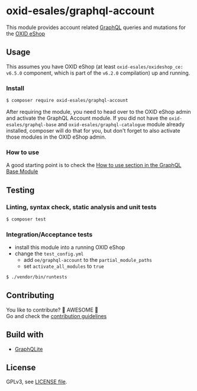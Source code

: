 # oxid-esales/graphql-account

This module provides account related [GraphQL](https://www.graphql.org) queries and mutations for the [OXID eShop](https://www.oxid-esales.com/)
## Usage

This assumes you have OXID eShop (at least `oxid-esales/oxideshop_ce: v6.5.0` component, which is part of the `v6.2.0` compilation) up and running.

### Install

```bash
$ composer require oxid-esales/graphql-account
```

After requiring the module, you need to head over to the OXID eShop admin and activate the GraphQL Account module. If
you did not have the `oxid-esales/graphql-base` and `oxid-esales/graphql-catalogue` module already installed, composer
will do that for you, but don't forget to also activate those modules in the OXID eShop admin.

### How to use

A good starting point is to check the [How to use section in the GraphQL Base Module](https://github.com/OXID-eSales/graphql-base-module/#how-to-use)

## Testing

### Linting, syntax check, static analysis and unit tests

```bash
$ composer test
```

### Integration/Acceptance tests

- install this module into a running OXID eShop
- change the `test_config.yml`
  - add `oe/graphql-account` to the `partial_module_paths`
  - set `activate_all_modules` to `true`

```bash
$ ./vendor/bin/runtests
```

## Contributing

You like to contribute? 🙌 AWESOME 🙌\
Go and check the [contribution guidelines](CONTRIBUTING.md)

## Build with

- [GraphQLite](https://graphqlite.thecodingmachine.io/)

## License

GPLv3, see [LICENSE file](LICENSE).

